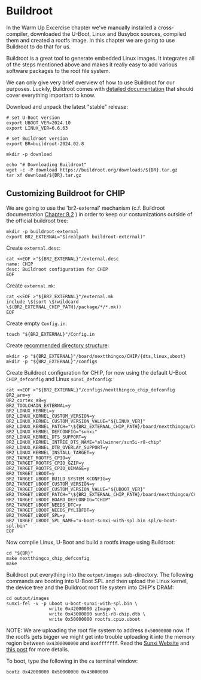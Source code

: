 # Buildroot

In the Warm Up Excercise chapter we've manually installed a cross-compiler,
downloaded the U-Boot, Linux and Busybox sources, compiled them and created
a rootfs image.
In this chapter we are going to use Buildroot to do that for us.

Buildroot is a great tool to generate embedded Linux images.
It integrates all of the steps mentioned above and makes it really easy to
add various software packages to the root file system.

We can only give very brief overview of how to use Buildroot for our purposes.
Luckily, Buildroot comes with
[detailed documentation](https://buildroot.org/downloads/manual/manual.html)
 that should cover everything important to know.

Download and unpack the latest "stable" release:

```shell
# set U-Boot version
export UBOOT_VER=2024.10
export LINUX_VER=6.6.63

# set Buildroot version
export BR=buildroot-2024.02.8

mkdir -p download

echo "# Downloading Buildroot"
wget -c -P download https://buildroot.org/downloads/${BR}.tar.gz
tar xf download/${BR}.tar.gz
```

## Customizing Buildroot for CHIP

We are going to use the 'br2-external' mechanism (c.f. Buildroot documentation
 [Chapter 9.2](https://buildroot.org/downloads/manual/manual.html#outside-br-custom)
 ) in order to keep our
costumizations outside of the official buildroot tree:

```shell
mkdir -p buildroot-external
export BR2_EXTERNAL="$(realpath buildroot-external)"
```

Create `external.desc`:

```shell
cat <<EOF >"${BR2_EXTERNAL}"/external.desc
name: CHIP
desc: Buildroot configuration for CHIP
EOF
```

Create `external.mk`:

```shell
cat <<EOF >"${BR2_EXTERNAL}"/external.mk
include \$(sort \$(wildcard \$(BR2_EXTERNAL_CHIP_PATH)/package/*/*.mk))
EOF
```

Create empty `Config.in`:

```shell
touch "${BR2_EXTERNAL}"/Config.in
```

Create
[recommended directory structure](https://buildroot.org/downloads/manual/manual.html#customize-dir-structure):

```shell
mkdir -p "${BR2_EXTERNAL}"/board/nextthingco/CHIP/{dts,linux,uboot}
mkdir -p "${BR2_EXTERNAL}"/configs
```

Create Buildroot configuration for CHIP, for now using the default U-Boot
`CHIP_defconfig` and Linux `sunxi_defconfig`:

```shell
cat <<EOF >"${BR2_EXTERNAL}"/configs/nextthingco_chip_defconfig
BR2_arm=y
BR2_cortex_a8=y
BR2_TOOLCHAIN_EXTERNAL=y
BR2_LINUX_KERNEL=y
BR2_LINUX_KERNEL_CUSTOM_VERSION=y
BR2_LINUX_KERNEL_CUSTOM_VERSION_VALUE="${LINUX_VER}"
BR2_LINUX_KERNEL_PATCH="\${BR2_EXTERNAL_CHIP_PATH}/board/nextthingco/CHIP/linux"
BR2_LINUX_KERNEL_DEFCONFIG="sunxi"
BR2_LINUX_KERNEL_DTS_SUPPORT=y
BR2_LINUX_KERNEL_INTREE_DTS_NAME="allwinner/sun5i-r8-chip"
BR2_LINUX_KERNEL_DTB_OVERLAY_SUPPORT=y
BR2_LINUX_KERNEL_INSTALL_TARGET=y
BR2_TARGET_ROOTFS_CPIO=y
BR2_TARGET_ROOTFS_CPIO_GZIP=y
BR2_TARGET_ROOTFS_CPIO_UIMAGE=y
BR2_TARGET_UBOOT=y
BR2_TARGET_UBOOT_BUILD_SYSTEM_KCONFIG=y
BR2_TARGET_UBOOT_CUSTOM_VERSION=y
BR2_TARGET_UBOOT_CUSTOM_VERSION_VALUE="${UBOOT_VER}"
BR2_TARGET_UBOOT_PATCH="\${BR2_EXTERNAL_CHIP_PATH}/board/nextthingco/CHIP/uboot"
BR2_TARGET_UBOOT_BOARD_DEFCONFIG="CHIP"
BR2_TARGET_UBOOT_NEEDS_DTC=y
BR2_TARGET_UBOOT_NEEDS_PYLIBFDT=y
BR2_TARGET_UBOOT_SPL=y
BR2_TARGET_UBOOT_SPL_NAME="u-boot-sunxi-with-spl.bin spl/u-boot-spl.bin"
EOF
```

Now compile Linux, U-Boot and build a rootfs image using Buildroot:

```shell
cd "${BR}"
make nextthingco_chip_defconfig
make
```

Buildroot put everything into the `output/images` sub-directory.
The following commands are booting into U-Boot SPL and then upload the Linux
kernel, the device tree and the Buildroot root file system into CHIP's DRAM:
```shell
cd output/images
sunxi-fel -v -p uboot u-boot-sunxi-with-spl.bin \
                write 0x42000000 zImage \
                write 0x43000000 sun5i-r8-chip.dtb \
                write 0x50000000 rootfs.cpio.uboot
```

NOTE: We are uploading the root file system to address `0x50000000` now.
If the rootfs gets bigger we might get into trouble uploading it into the
memory region between `0x4300000000` and `0x4fffffff`.
Read the [Sunxi Website](https://linux-sunxi.org/Initial_Ramdisk) and
[this post](https://groups.google.com/g/linux-sunxi/c/Itt3Bko0bVA/m/Mqt5zTj1qaIJ)
for more details.

To boot, type the following in the `cu` terminal window:
```
bootz 0x42000000 0x50000000 0x43000000
```
